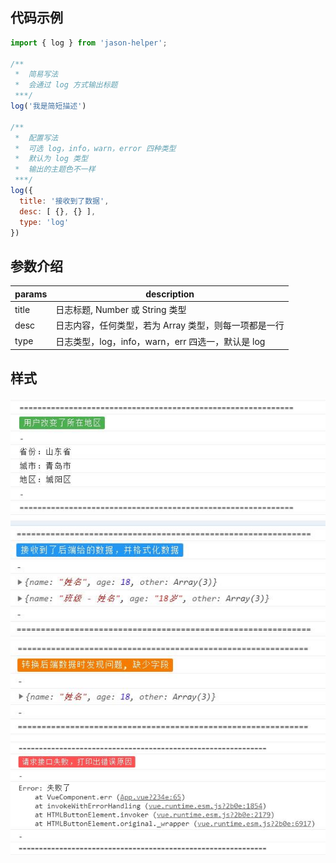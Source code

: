 ## 代码示例

```javascript
import { log } from 'jason-helper';

/**
 *  简易写法
 *  会通过 log 方式输出标题
 ***/
log('我是简短描述')

/**
 *  配置写法
 *  可选 log，info，warn，error 四种类型
 *  默认为 log 类型
 *  输出的主题色不一样
 ***/
log({
  title: '接收到了数据',
  desc: [ {}, {} ],
  type: 'log'
})

```

## 参数介绍

params | description
------ | ----------------------
title  | 日志标题, Number 或 String 类型
desc   | 日志内容，任何类型，若为 Array 类型，则每一项都是一行
type   | 日志类型，log，info，warn，err 四选一，默认是 log

## 样式
![](./images/log.jpg)
![](./images/info.jpg)
![](./images/warn.jpg)
![](./images/err.jpg)